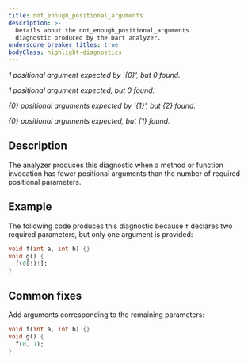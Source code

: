 ```yaml
---
title: not_enough_positional_arguments
description: >-
  Details about the not_enough_positional_arguments
  diagnostic produced by the Dart analyzer.
underscore_breaker_titles: true
bodyClass: highlight-diagnostics
---
```


_1 positional argument expected by '{0}', but 0 found._

_1 positional argument expected, but 0 found._

_{0} positional arguments expected by '{1}', but {2} found._

_{0} positional arguments expected, but {1} found._

## Description

The analyzer produces this diagnostic when a method or function invocation
has fewer positional arguments than the number of required positional
parameters.

## Example

The following code produces this diagnostic because `f` declares two
required parameters, but only one argument is provided:

```dart
void f(int a, int b) {}
void g() {
  f(0[!)!];
}
```

## Common fixes

Add arguments corresponding to the remaining parameters:

```dart
void f(int a, int b) {}
void g() {
  f(0, 1);
}
```
